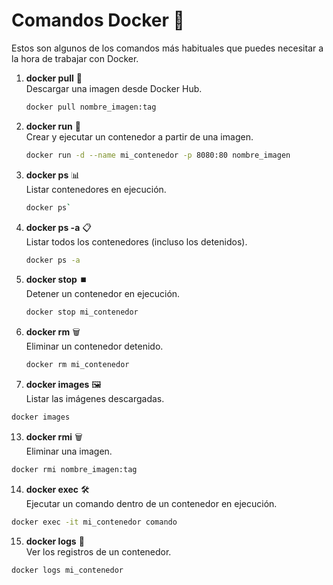 # Comandos Docker 🐳

Estos son algunos de los comandos más habituales que puedes necesitar a la hora de trabajar con Docker.

1. **docker pull** 🚚  
   Descargar una imagen desde Docker Hub.
   ```bash
   docker pull nombre_imagen:tag
   ```

3. **docker run** 🏃  
   Crear y ejecutar un contenedor a partir de una imagen.  
   ```bash
   docker run -d --name mi_contenedor -p 8080:80 nombre_imagen
   ```

4. **docker ps** 📊  
   Listar contenedores en ejecución.  
   ```bash
   docker ps`
   ```
   
6. **docker ps -a** 📋  
   Listar todos los contenedores (incluso los detenidos).  
   ```bash
   docker ps -a
   ```

7. **docker stop** ⏹️  
   Detener un contenedor en ejecución.  
   ```bash
   docker stop mi_contenedor
   ```

9. **docker rm** 🗑️  
   Eliminar un contenedor detenido.  
   ```bash
   docker rm mi_contenedor
   ```
11. **docker images** 🖼️  
   Listar las imágenes descargadas.  
   ```bash
   docker images
   ```

13. **docker rmi** 🗑️  
   Eliminar una imagen.  
   ```bash
   docker rmi nombre_imagen:tag
   ```

14. **docker exec** 🛠️  
   Ejecutar un comando dentro de un contenedor en ejecución.  
 
   ```bash
   docker exec -it mi_contenedor comando
   ```

15. **docker logs** 📜  
   Ver los registros de un contenedor.  
   
   ```bash
   docker logs mi_contenedor
   ```
